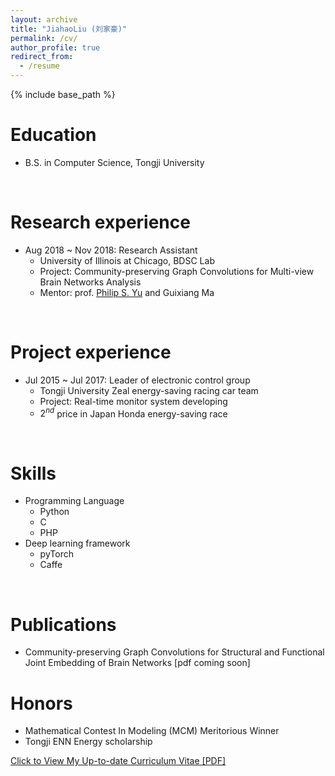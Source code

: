 ```yaml
---
layout: archive
title: "JiahaoLiu (刘家豪)"
permalink: /cv/
author_profile: true
redirect_from:
  - /resume
---
```


{% include base_path %}
<br>

Education
======
* B.S. in Computer Science, Tongji University
<br>

Research experience
======
* Aug 2018 ~ Nov 2018: Research Assistant
  * University of Illinois at Chicago, BDSC Lab
  * Project: Community-preserving Graph Convolutions for Multi-view Brain Networks Analysis
  * Mentor: prof. [Philip S. Yu](https://www.cs.uic.edu/PSYu/) and Guixiang Ma
<br>

Project experience
======
* Jul 2015 ~ Jul 2017: Leader of electronic control group
  * Tongji University Zeal energy-saving racing car team
  * Project: Real-time monitor system developing
  * $2^{nd}$ price in Japan Honda energy-saving race
<br>
  
Skills
======
* Programming Language
  * Python
  * C
  * PHP
* Deep learning framework
  * pyTorch
  * Caffe
<br>

Publications
======
* Community-preserving Graph Convolutions for Structural and Functional Joint Embedding of Brain Networks [pdf coming soon]

Honors
======
* Mathematical Contest In Modeling (MCM) Meritorious Winner
* Tongji ENN Energy scholarship

[Click to View My Up-to-date Curriculum Vitae [PDF]](https://holmes1891.github.io/files/LiuJiaHao-CV-converted.pdf)
